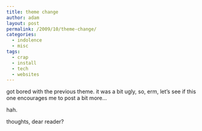 ```yaml
---
title: theme change
author: adam
layout: post
permalink: /2009/10/theme-change/
categories:
  - indolence
  - misc
tags:
  - crap
  - install
  - tech
  - websites
---
```

got bored with the previous theme. it was a bit ugly, so, erm, let&#8217;s see if this one encourages me to post a bit more&#8230;

hah.

thoughts, dear reader?